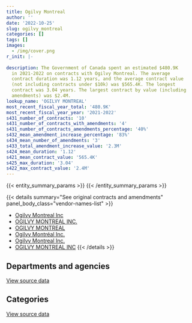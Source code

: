 ```yaml
---
title: Ogilvy Montreal
author: ''
date: '2022-10-25'
slug: ogilvy_montreal
categories: []
tags: []
images:
  - /img/cover.png
r_init: |-
  
description: The Government of Canada spent an estimated $480.9K
  in 2021-2022 on contracts with Ogilvy Montreal. The average
  contract duration was 1.12 years, and the average contract value
  (not including contracts under $10k) was $565.4K. The longest
  contract was 3.04 years. The largest contract by value (including
  amendments) was $2.4M.
lookup_name: 'OGILVY MONTREAL'
most_recent_fiscal_year_total: '480.9K'
most_recent_fiscal_year_year: '2021-2022'
s431_number_of_contracts: '10'
s431_number_of_contracts_with_amendments: '4'
s431_number_of_contracts_amendments_percentage: '40%'
s432_mean_amendment_increase_percentage: '83%'
s434_mean_number_of_amendments: '3'
s433_total_amendment_increase_value: '2.3M'
s424_mean_duration: '1.12'
s421_mean_contract_value: '565.4K'
s425_max_duration: '3.04'
s422_max_contract_value: '2.4M'
---
```


<script src="/rmarkdown-libs/htmlwidgets/htmlwidgets.js"></script>
<link href="/rmarkdown-libs/datatables-css/datatables-crosstalk.css" rel="stylesheet" />
<script src="/rmarkdown-libs/datatables-binding/datatables.js"></script>
<script src="/rmarkdown-libs/jquery/jquery-3.6.0.min.js"></script>
<link href="/rmarkdown-libs/dt-core-bootstrap/css/dataTables.bootstrap.min.css" rel="stylesheet" />
<link href="/rmarkdown-libs/dt-core-bootstrap/css/dataTables.bootstrap.extra.css" rel="stylesheet" />
<script src="/rmarkdown-libs/dt-core-bootstrap/js/jquery.dataTables.min.js"></script>
<script src="/rmarkdown-libs/dt-core-bootstrap/js/dataTables.bootstrap.min.js"></script>
<link href="/rmarkdown-libs/crosstalk/css/crosstalk.min.css" rel="stylesheet" />
<script src="/rmarkdown-libs/crosstalk/js/crosstalk.min.js"></script>
<script src="/rmarkdown-libs/htmlwidgets/htmlwidgets.js"></script>
<link href="/rmarkdown-libs/datatables-css/datatables-crosstalk.css" rel="stylesheet" />
<script src="/rmarkdown-libs/datatables-binding/datatables.js"></script>
<script src="/rmarkdown-libs/jquery/jquery-3.6.0.min.js"></script>
<link href="/rmarkdown-libs/dt-core-bootstrap/css/dataTables.bootstrap.min.css" rel="stylesheet" />
<link href="/rmarkdown-libs/dt-core-bootstrap/css/dataTables.bootstrap.extra.css" rel="stylesheet" />
<script src="/rmarkdown-libs/dt-core-bootstrap/js/jquery.dataTables.min.js"></script>
<script src="/rmarkdown-libs/dt-core-bootstrap/js/dataTables.bootstrap.min.js"></script>
<link href="/rmarkdown-libs/crosstalk/css/crosstalk.min.css" rel="stylesheet" />
<script src="/rmarkdown-libs/crosstalk/js/crosstalk.min.js"></script>

{{< entity_summary_params >}}
{{< /entity_summary_params >}}

{{< details summary="See original contracts and amendments" panel_body_class="vendor-names-list" >}}
- [Ogilvy Montreal Inc](https://search.open.canada.ca/en/ct/?sort=contract_value_f%20desc&page=1&search_text=%22Ogilvy%20Montreal%20Inc%22)
- [OGILVY MONTREAL INC.](https://search.open.canada.ca/en/ct/?sort=contract_value_f%20desc&page=1&search_text=%22OGILVY%20MONTREAL%20INC.%22)
- [OGILVY MONTREAL](https://search.open.canada.ca/en/ct/?sort=contract_value_f%20desc&page=1&search_text=%22OGILVY%20MONTREAL%22)
- [Ogilvy Montréal Inc.](https://search.open.canada.ca/en/ct/?sort=contract_value_f%20desc&page=1&search_text=%22Ogilvy%20Montr%c3%a9al%20Inc.%22)
- [Ogilvy Montreal Inc.](https://search.open.canada.ca/en/ct/?sort=contract_value_f%20desc&page=1&search_text=%22Ogilvy%20Montreal%20Inc.%22)
- [OGILVY MONTREAL INC](https://search.open.canada.ca/en/ct/?sort=contract_value_f%20desc&page=1&search_text=%22OGILVY%20MONTREAL%20INC%22)
{{< /details >}}

## Departments and agencies

<div id="htmlwidget-1" style="width:100%;height:auto;" class="datatables html-widget"></div>
<script type="application/json" data-for="htmlwidget-1">{"x":{"style":"bootstrap","filter":"none","vertical":false,"data":[["<a href=\"/departments/cic/\">Immigration, Refugees and Citizenship Canada<\/a>","<a href=\"/departments/dfo-mpo/\">Fisheries and Oceans Canada<\/a>","<a href=\"/departments/dnd-mdn/\">National Defence<\/a>","<a href=\"/departments/ec/\">Environment and Climate Change Canada<\/a>","<a href=\"/departments/esdc-edsc/\">Employment and Social Development Canada<\/a>","<a href=\"/departments/hc-sc/\">Health Canada<\/a>","<a href=\"/departments/ic/\">Innovation, Science and Economic Development Canada<\/a>","<a href=\"/departments/pc/\">Parks Canada<\/a>","<a href=\"/departments/vac-acc/\">Veterans Affairs Canada<\/a>"],[null,null,null,null,null,779526.78,270260.63,465292.86,556.45],[57470.92,null,29662.5,null,null,781662.47,473279.37,466567.63,33943.55],[912.24,null,null,null,83047.94,260554.16,null,null,null],[null,12951.92,null,467901.64,null,null,null,null,null]],"container":"<table class=\"table table-striped table-hover row-border order-column display\">\n  <thead>\n    <tr>\n      <th>Department<\/th>\n      <th>2018-2019<\/th>\n      <th>2019-2020<\/th>\n      <th>2020-2021<\/th>\n      <th>2021-2022<\/th>\n    <\/tr>\n  <\/thead>\n<\/table>","options":{"order":[[4,"desc"]],"pageLength":10,"autoWidth":true,"columnDefs":[{"targets":1,"render":"function(data, type, row, meta) {\n    return type !== 'display' ? data : DTWidget.formatCurrency(data, \"$\", 2, 3, \",\", \".\", true, null);\n  }"},{"targets":2,"render":"function(data, type, row, meta) {\n    return type !== 'display' ? data : DTWidget.formatCurrency(data, \"$\", 2, 3, \",\", \".\", true, null);\n  }"},{"targets":3,"render":"function(data, type, row, meta) {\n    return type !== 'display' ? data : DTWidget.formatCurrency(data, \"$\", 2, 3, \",\", \".\", true, null);\n  }"},{"targets":4,"render":"function(data, type, row, meta) {\n    return type !== 'display' ? data : DTWidget.formatCurrency(data, \"$\", 2, 3, \",\", \".\", true, null);\n  }"},{"width":"16%","targets":[1,2,3,4]},{"className":"dt-right","targets":[1,2,3,4]}],"orderClasses":false}},"evals":["options.columnDefs.0.render","options.columnDefs.1.render","options.columnDefs.2.render","options.columnDefs.3.render"],"jsHooks":[]}</script>
<p class="text-right">
<a href="https://github.com/GoC-Spending/contracts-data/tree/main/data/out/vendors/ogilvy_montreal/summary_by_fiscal_year_by_department.csv" class="source-data-link btn btn-link">View source data</a>
</p>

## Categories

<div id="htmlwidget-2" style="width:100%;height:auto;" class="datatables html-widget"></div>
<script type="application/json" data-for="htmlwidget-2">{"x":{"style":"bootstrap","filter":"none","vertical":false,"data":[["<a href=\"/categories/professional_services/\">Professional services<\/a>"],[1515636.72],[1842586.45],[344514.33],[480853.56]],"container":"<table class=\"table table-striped table-hover row-border order-column display\">\n  <thead>\n    <tr>\n      <th>Category<\/th>\n      <th>2018-2019<\/th>\n      <th>2019-2020<\/th>\n      <th>2020-2021<\/th>\n      <th>2021-2022<\/th>\n    <\/tr>\n  <\/thead>\n<\/table>","options":{"order":[[4,"desc"]],"dom":"t","pageLength":30,"autoWidth":true,"columnDefs":[{"targets":1,"render":"function(data, type, row, meta) {\n    return type !== 'display' ? data : DTWidget.formatCurrency(data, \"$\", 2, 3, \",\", \".\", true, null);\n  }"},{"targets":2,"render":"function(data, type, row, meta) {\n    return type !== 'display' ? data : DTWidget.formatCurrency(data, \"$\", 2, 3, \",\", \".\", true, null);\n  }"},{"targets":3,"render":"function(data, type, row, meta) {\n    return type !== 'display' ? data : DTWidget.formatCurrency(data, \"$\", 2, 3, \",\", \".\", true, null);\n  }"},{"targets":4,"render":"function(data, type, row, meta) {\n    return type !== 'display' ? data : DTWidget.formatCurrency(data, \"$\", 2, 3, \",\", \".\", true, null);\n  }"},{"width":"16%","targets":[1,2,3,4]},{"className":"dt-right","targets":[1,2,3,4]}],"orderClasses":false,"lengthMenu":[10,25,30,50,100]}},"evals":["options.columnDefs.0.render","options.columnDefs.1.render","options.columnDefs.2.render","options.columnDefs.3.render"],"jsHooks":[]}</script>
<p class="text-right">
<a href="https://github.com/GoC-Spending/contracts-data/tree/main/data/out/vendors/ogilvy_montreal/summary_by_fiscal_year_by_category.csv" class="source-data-link btn btn-link">View source data</a>
</p>
